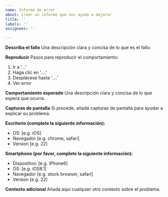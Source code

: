 ```yaml
---
name: Informe de error
about: Crear un informe que nos ayude a mejorar
title: ''
labels: ''
assignees: ''

---
```


**Describa el fallo**
Una descripción clara y concisa de lo que es el fallo.

**Reproducir**
Pasos para reproducir el comportamiento:
1. Ir a '...'
2. Haga clic en '....'
3. Desplácese hasta '....'
4. Ver error

**Comportamiento esperado**
Una descripción clara y concisa de lo que espera que ocurra.

**Capturas de pantalla**
Si procede, añada capturas de pantalla para ayudar a explicar su problema.

**Escritorio (complete la siguiente información):**
 - OS: [e.g. iOS]
 - Navegador [e.g. chrome, safari]
 - Version [e.g. 22]

**Smartphone (por favor, complete la siguiente información):**
 - Dispositivo: [e.g. iPhone6]
 - OS: [e.g. iOS8.1]
 - Navegador [e.g. stock browser, safari]
 - Version [e.g. 22]

**Contexto adicional**
Añada aquí cualquier otro contexto sobre el problema.
